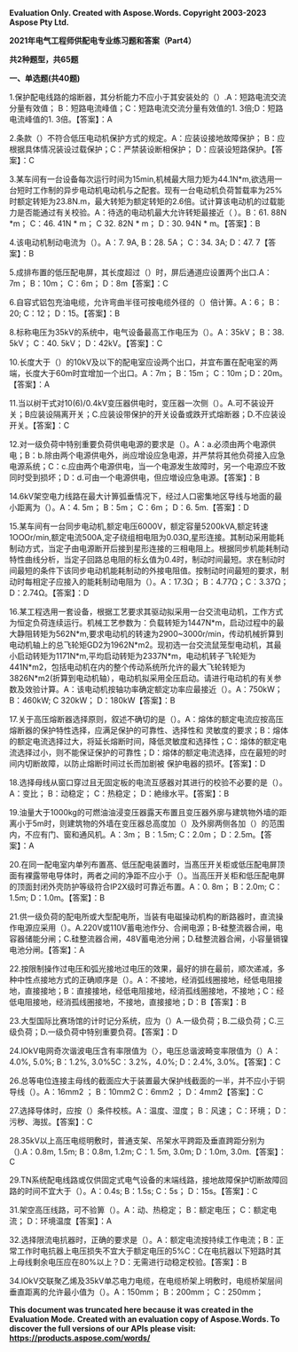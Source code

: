 ﻿**Evaluation Only. Created with Aspose.Words. Copyright 2003-2023 Aspose Pty Ltd.**

**2021年电气工程师供配电专业练习题和答案（Part4）**

**共2种题型，共65题**

**一、单选题(共40题)**

1\.保护配电线路的熔断器，其分析能力不应小于其安装处的（）.A：短路电流交流分量有效值； B：短路电流峰值；C：短路电流交流分量有效值的1. 3倍;D：短路电流峰值的1. 3倍。【答案】：A

2\.条款（）不符合低压电动机保护方式的规定。A：应装设接地故障保护； B：应根据具体情况装设过载保护；C：严禁装设断相保护； D：应装设短路保护。【答案】：C

3\.某车间有一台设备每次运行时间为15min,机械最大阻力矩为44.1N\*m,欲选用一台短时工作制的异步电动机电动机与之配套。现有一台电动机负荷暂载率为25%时额定转矩为23.8N.m，最大转矩为额定转矩的2.6倍。试计算该电动机的过载能力是否能通过有关校验。A：待选的电动机最大允许转矩最接近（ ）。B：61. 88N \*m； C：46. 41N \* m； C 32. 82N \* m； D：30. 94N \* m。【答案】：B

4\.该电动机制动电流为（）。A：7. 9A, B：28. 5A； C：34. 3A; D：47. 7【答案】：B

5\.成排布置的低压配电屏，其长度超过（）时，屏后通道应设置两个出口.A：7m； B：10m； C：6m； D：8m【答案】：C

6\.自容式铝包充油电缆，允许弯曲半径可按电缆外径的（）倍计箅。A：6； B：20; C：12； D：15。【答案】：B

8\.标称电压为35kV的系统中，电气设备最高工作电压为（）。A：35kV； B：38. 5kV； C：40. 5kV； D：42kV。【答案】：C


10\.长度大于（）的10kV及以下的配电室应设两个出口，并宜布置在配电室的两端，长度大于60m时宜增加一个出口。A：7m； B：15m； C：10m；D：20m。【答案】：A

11\.当以树干式对10(6)/0.4kV变压器供电时，变压器一次侧（）。A.可不装设开关；B应装设隔离开关；C.应装设带保护的开关设备或跌开式熔断器；D.不应装设开关。【答案】：C

12\.对一级负荷中特别重要负荷供电电源的要求是（）。A：a.必须由两个电源供电；B：b.除由两个电源供电外，尚应增设应急电源，并严禁将其他负荷接入应急电源系统；C：c.应由两个电源供电，当一个电源发生故障时，另一个电源应不致同时受到损坏；D：d.可由一个电源供电，但应増设应急电源。【答案】：B

14\.6kV架空电力线路在最大计箅弧垂情况下，经过人口密集地区导线与地面的最小距离为（）。A：4. 5m； B：5m； C：6m； D：6. 5m.【答案】：D

15\.某车间有一台同步电动机,额定电压6000V，额定容量5200kVA,额定转速1OOOr/min,额定电流500A,定子绕组相电阻为0.03Ω,星形连接。其制动采用能耗制动方式，当定子由电源断开后接到星形连接的三相电阻上。根据同步机能耗制动特性曲线分析，当定子回路总电阻的标幺值为0.4时，制动时间最短。求在制动时间最短的条件下该同步电动机能耗制动的外接电阻值。按制动时间最短的要求，制动时每相定子应接入的能耗制动电阻为（）。A：17.3Ω； B：4.77Ω；C：3.37Ω；D：2.74Ω。【答案】：D

16\.某工程选用一套设备，根据工艺要求其驱动拟采用一台交流电动机，工作方式为恒定负荷连续运行。机械工艺参数为：负载转矩为1447N\*m，启动过程中的最大静阻转矩为562N\*m,要求电动机的转速为2900~3000r/min，传动机械折算到电动机轴上的总飞轮矩GD2为1962N\*m2。现初选一台交流鼠笼型电动机，其最小启动转矩为1171N\*m,平均启动转矩为2337N\*m，电动机转子飞轮矩为441N\*m2，包括电动机在内的整个传动系统所允许的最大飞轮转矩为3826N\*m2(折算到电动机轴），电动机拟采用全压启动。请进行电动机的有关参数及效验计算。A：该电动机按轴功率确定额定功率应最接近（）。A：750kW； B：460kW; C 320kW； D：180kW【答案】：B


17\.关于高压熔断器选择原则，叙述不确切的是（）。A：熔体的额定电流应按高压熔断器的保护特性选择，应满足保护的可靠性、选择性和 灵敏度的要求；B：熔体的额定电流选择过大，将延长熔断时间，降低灵敏度和选择性；C：熔体的额定电流选择过小，则不能保证保护的可靠性；D：熔体的额定电流选择，应在最短的时间内切断故障，以防止熔断时间过长而加剧被 保护电器的损坏。【答案】：D

18\.选择母线从窗口穿过且无固定板的电流互感器对其进行的校验不必要的是（）。A：变比； B：动稳定； C：热稳定； D：絶缘水平。【答案】：B

19\.油量大于1000kg的可燃油油浸变压器露天布置且变压器外廓与建筑物外墙的距离小于5m时，则建筑物的外墙在变压器总高度加（）及外廓两侧各加（）的范围内，不应有门、窗和通风机。A：3m； B：1.5m; C：2.0m； D：2.5m。【答案】：A

20\.在同一配电室内单列布置髙、低压配电装置时，当髙压开关柜或低压配电屏顶面有裸露带电导体时，两者之间的净距不应小于（）。当高压开关柜和低压配电屏的顶面封闭外壳防护等级符合IP2X级时可靠近布置。A：0. 8m； B：2.0m; C：1.5m; D：1.0m。【答案】：B

21\.供一级负荷的配电所或大型配电所，当装有电磁操动机构的断路器时，直流操作电源应采用（）。A.220V或110V蓄电池作分、合闸电源；B-硅整流器合闸，电容器储能分闸；C.硅整流器合闸，48V蓄电池分闸；D.硅整流器合闸，小容量镉镍电池分闸。【答案】：A

22\.按限制操作过电压和弧光接地过电压的效果，最好的排在最前，顺次递减，多种中性点接地方式的正确顺序是（）。A：不接地，经消弧线圈接地，经低电阻接地，直接接地；B：直接接地，经低电阻接地，经消孤线圏接地，不接地；C：经低电阻接地，经消孤线圏接地，不接地，直接接地；D：B【答案】：B

23\.大型国际比赛场馆的计时记分系统，应为（）A.一级负荷；B.二级负荷；C.三级负荷；D.一级负荷中特别重要负荷。【答案】：D

24\.lOkV电网奇次谐波电压含有率限值为（〉，电压总谐波畸变率限值为（）A：4.0%, 5.0%; B：1.2%, 3.0%5C：3.2%，4.0%; D：2.4%, 3.0%。【答案】：C

26\.总等电位连接主母线的截面应大于装置最大保护线截面的一半，并不应小于铜导线（）。A：16mm2 ； B：10mm2 C：6mm2 ； D：4mm2【答案】：C

27\.选择导体时，应按（）条件校核。A：温度、湿度； B：风速； C：环境； D：污秽、海拔。【答案】：C

28\.35kV以上高压电缆明敷时，普通支架、吊架水平跨距及垂直跨距分别为（).A：0.8m, 1.5m; B：0.8m, 1.2m; C：1. 5m, 3.0m; D：1.0m, 3.0m.【答案】：C

29\.TN系统配电线路或仅供固定式电气设备的末端线路，接地故障保护切断故障回路的时间不宜大于（）。A：0.4s; B：1.5s; C：5s； D：15s。【答案】：C

31\.架空高压线路，可不验箅（）。A：动、热稳定； B：额定电压； C：额定电流； D：环境温度【答案】：A

32\.选择限流电抗器时，正确的要求是（）。A：额定电流按持续工作电流；B：正常工作时电抗器上电压损失不宜大于额定电压的5%C：C在电抗器以下短路时其上母线剩余电压应在80%以上？D：无需进行动稳定校验。【答案】：B

34\.lOkV交联聚乙烯及35kV单芯电力电缆，在电缆桥架上明敷时，电缆桥架层间垂直距离的允许最小值为（）。A：150mm； B：200mm； C：250mm； 

**This document was truncated here because it was created in the Evaluation Mode.**
**Created with an evaluation copy of Aspose.Words. To discover the full versions of our APIs please visit: https://products.aspose.com/words/**
